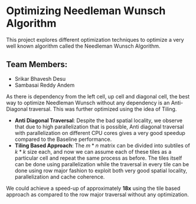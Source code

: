 # Optimizing Needleman Wunsch Algorithm

This project explores different optimization techniques to optimize a very well known algorithm called the Needleman Wunsch Algorithm.

## Team Members:

- Srikar Bhavesh Desu
- Sambasai Reddy Andem

As there is dependency from the left cell, up cell and diagonal cell, the best way to optimize Needleman Wunsch without any dependency is an Anti-Diagonal traversal. This was further optimized using the idea of Tiling.

- **Anti Diagonal Traversal**: Despite the bad spatial locality, we observe that due to high parallelization that is possible, Anti diagonal traversal with parallelization on different CPU cores gives a very good speedup compared to the Baseline performance.
- **Tiling Based Approach**: The $m*n$ matrix can be divided into subtiles of $k*k$ size each, and now we can assume each of these tiles as a particular cell and repeat the same process as before. The tiles itself can be done using parallelization while the traversal in every tile can be done using row major fashion to exploit both very good spatial locality, parallelization and cache coherence.

We could achieve a speed-up of approximately **18x** using the tile based approach as compared to the row major traversal without any optimization.
